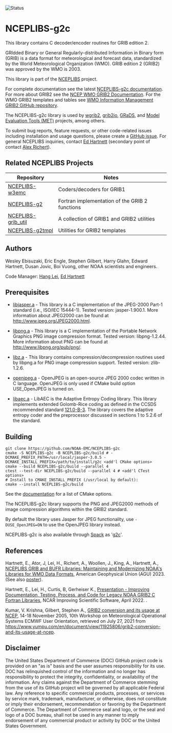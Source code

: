 ![Status](https://github.com/NOAA-EMC/NCEPLIBS-g2c/workflows/developer/badge.svg)

# NCEPLIBS-g2c

This library contains C decoder/encoder routines for GRIB edition 2.

GRIdded Binary or General Regularly-distributed Information in Binary
form (GRIB) is a data format for meteorological and forecast data,
standardized by the World Meteorological Organization (WMO). GRIB
edition 2 (GRIB2) was approved by the WMO is 2003.

This library is part of the
[NCEPLIBS](https://github.com/NOAA-EMC/NCEPLIBS) project.

For complete documentation see the latest [NCEPLIBS-g2c
documentation](https://noaa-emc.github.io/NCEPLIBS-g2c/). For more
about GRIB2 see the [NCEP WMO GRIB2
Documentation](https://www.nco.ncep.noaa.gov/pmb/docs/grib2/grib2_doc/). For
the WMO GRIB2 templates and tables see [WMO Information Management
GRIB2 GitHub repository](https://github.com/wmo-im/GRIB2).

The NCEPLIBS-g2c library is used by [wgrib2](https://www.cpc.ncep.noaa.gov/products/wesley/wgrib2/),
[grib2io](https://github.com/NOAA-MDL/grib2io), [GRaDS](http://cola.gmu.edu/grads/), and 
[Model Evaluation Tools (MET)](https://metplus.readthedocs.io/en/latest/) projects, among
others.

To submit bug reports, feature requests, or other code-related issues
including installation and usage questions, please create a [GitHub
issue](https://github.com/NOAA-EMC/NCEPLIBS-g2c/issues). For general
NCEPLIBS inquiries, contact [Ed
Hartnett](mailto:edward.hartnett@noaa.gov) (secondary point of contact
[Alex Richert](mailto:alexander.richert@noaa.gov)).

## Related NCEPLIBS Projects

Repository | Notes
-----------|------
[NCEPLIBS-w3emc](https://github.com/NOAA-EMC/NCEPLIBS-w3emc) | Coders/decoders for GRIB1
[NCEPLIBS-g2](https://github.com/NOAA-EMC/NCEPLIBS-g2) | Fortran implementation of the GRIB 2 functions
[NCEPLIBS-grib_util](https://github.com/NOAA-EMC/NCEPLIBS-grib_util) | A collection of GRIB1 and GRIB2 utilities
[NCEPLIBS-g2tmpl](https://github.com/NOAA-EMC/NCEPLIBS-g2tmpl) | Utilities for GRIB2 templates

## Authors

Wesley Ebisuzaki, Eric Engle, Stephen Gilbert, Harry Glahn, Edward
Hartnett, Dusan Jovic, Boi Vuong, other NOAA scientists and engineers.

Code Manager: [Hang Lei](mailto:hang.lei@noaa.gov), [Ed
Hartnett](mailto:edward.hartnett@noaa.gov)

## Prerequisites

- [libjasper.a](http://www.ece.uvic.ca/~mdadams/jasper/) - This
  library is a C implementation of the JPEG-2000 Part-1 standard
  (i.e., ISO/IEC 15444-1). Tested version: jasper-1.900.1. More
  information about JPEG2000 can be found at
  http://www.jpeg.org/JPEG2000.html.

- [libpng.a](http://www.libpng.org/pub/png/libpng.html) - This library
  is a C implementation of the Portable Network Graphics PNG image
  compression format. Tested version: libpng-1.2.44. More information
  about PNG can be found at http://www.libpng.org/pub/png/.

- [libz.a](http://www.gzip.org/zlib/) - This library contains
  compression/decompression routines used by libpng.a for PNG image
  compression support. Tested version: zlib-1.2.6.

- [openjpeg.a](https://www.openjpeg.org/) - OpenJPEG is an open-source
  JPEG 2000 codec written in C language. OpenJPEG is only used if
  CMake build option USE_OpenJPEG is turned on.

- [libaec.a](https://gitlab.dkrz.de/k202009/libaec) - LibAEC is the 
  Adaptive Entropy Coding library.  This library implements 
  extended Golomb-Rice coding as defined in the CCSDS recommended standard [121.0-B-3](https://public.ccsds.org/Pubs/121x0b3.pdf). 
  The library covers the adaptive entropy coder and the preprocessor discussed in
  sections 1 to 5.2.6 of the standard.

## Building

```console
git clone https://github.com/NOAA-EMC/NCEPLIBS-g2c
cmake -S NCEPLIBS-g2c -B NCEPLIBS-g2c/build # -DCMAKE_PREFIX_PATH=/usr/local/jasper-3.0.5 -DCMAKE_INSTALL_PREFIX=/path/to/install/g2c <add'l CMake options>
cmake --build NCEPLIBS-g2c/build --parallel 4
ctest --test-dir NCEPLIBS-g2c/build --parallel 4 # <add'l CTest options>
# Install to CMAKE_INSTALL_PREFIX (/usr/local by default):
cmake --install NCEPLIBS-g2c/build
```

See the [documentation](https://noaa-emc.github.io/NCEPLIBS-g2c/) for a list
of CMake options.

The NCEPLIBS-g2c library supports the PNG and JPEG2000 methods of image compression
algorithms within the GRIB2 standard.

By default the library uses Jasper for JPEG functionality, use 
`-DUSE_OpenJPEG=ON` to use the OpenJPEG library instead.

NCEPLIBS-g2c is also available through [Spack](https://spack.io) as '[g2c](https://github.com/spack/spack/tree/develop/var/spack/repos/builtin/packages/g2c)'.

## References

Hartnett, E., Ator, J, Lei, H., Richert, A., Woollen, J., King, A.,
Hartnett, A., [NCEPLIBS GRIB and BUFR Libraries: Maintaining and
Modernizing NOAA's Libraries for WMO Data
Formats](https://www.researchgate.net/publication/376390180_NCEPLIBS_GRIB_and_BUFR_Libraries_Maintaining_and_Modernizing_NOAA's_Libraries_for_WMO_Data_Formats),
American Geophysical Union (AGU) 2023. (See also
[poster](https://www.researchgate.net/publication/376582005_Poster_-_IN51B-0416_NCEPLIBS_GRIB_and_BUFR_Libraries_Maintaining_and_Modernizing_NOAA's_Libraries_for_WMO_Data_Formats)).

Hartnett, E., Lei, H., Curtis, B, Gerheiser K., [Presentation -
Improving Documentation, Testing, Process, and Code for Legacy NOAA
GRIB2 C Fortran
Libraries](https://www.researchgate.net/publication/360757566_Presentation_-_Improving_Documentation_Testing_Process_and_Code_for_Legacy_NOAA_GRIB2_C_Fortran_Libraries),
NCAR Improving Scientific Software, April 2022.  .

Kumar, V. Krishna, Gilbert, Stephen A., [GRIB2 conversion and its
usage at NCEP](docs/GRIB2_conversion_and_its_usage_at_NCEP.pdf), 14-18
November 2005, 10th Workshop on Meteorological Operational Systems
ECMWF User Orientation, retrieved on July 27, 2021 from
https://www.yumpu.com/en/document/view/11925806/grib2-conversion-and-its-usage-at-ncep.

## Disclaimer

The United States Department of Commerce (DOC) GitHub project code is
provided on an "as is" basis and the user assumes responsibility for
its use. DOC has relinquished control of the information and no longer
has responsibility to protect the integrity, confidentiality, or
availability of the information. Any claims against the Department of
Commerce stemming from the use of its GitHub project will be governed
by all applicable Federal law. Any reference to specific commercial
products, processes, or services by service mark, trademark,
manufacturer, or otherwise, does not constitute or imply their
endorsement, recommendation or favoring by the Department of
Commerce. The Department of Commerce seal and logo, or the seal and
logo of a DOC bureau, shall not be used in any manner to imply
endorsement of any commercial product or activity by DOC or the United
States Government.
